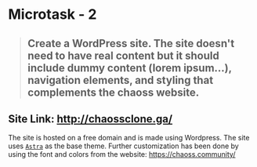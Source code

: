 # Microtask - 2

> ## Create a WordPress site. The site doesn't need to have real content but it should include dummy content (lorem ipsum...), navigation elements, and styling that complements the chaoss website.

## Site Link: http://chaossclone.ga/

The site is hosted on a free domain and is made using Wordpress. The site uses [`Astra`](https://wpastra.com/) as the base theme. Further customization has been done by using the font and colors from the website: https://chaoss.community/


